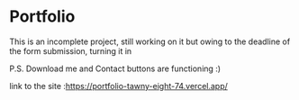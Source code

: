 # Portfolio
This is an incomplete project, still working on it but owing to the deadline of the form submission, turning it in

P.S. Download me and Contact buttons are functioning :)

link to the site :https://portfolio-tawny-eight-74.vercel.app/
